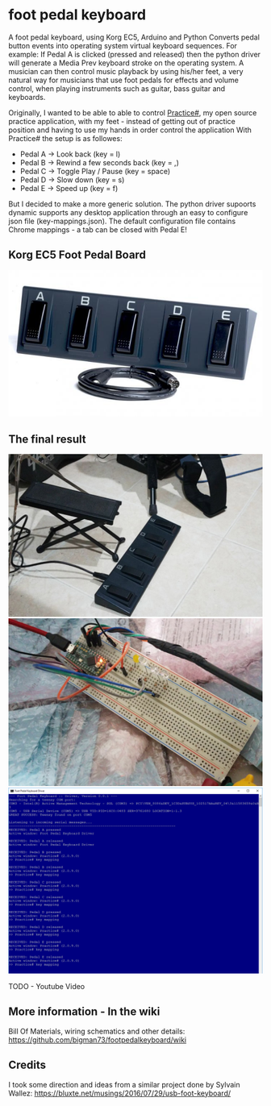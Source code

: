 # foot pedal keyboard
A foot pedal keyboard, using Korg EC5, Arduino and Python
Converts pedal button events into operating system virtual keyboard sequences.
For example: If Pedal A is clicked (pressed and released) then the python driver will generate a Media Prev keyboard stroke on the operating system. A musician can then control music playback by using his/her feet, a very natural way for musicians that use foot pedals for effects and volume control, when playing instruments such as guitar, bass guitar and keyboards.

Originally, I wanted to be able to able to control [Practice#](https://github.com/bigman73/practicesharp), my open source practice application, with my feet - instead of getting out of practice position and having to use my hands in order control the application 
With Practice# the setup is as followes:
+ Pedal A -> Look back (key = l)
+ Pedal B -> Rewind a few seconds back (key = ,)
+ Pedal C -> Toggle Play / Pause (key = space)
+ Pedal D -> Slow down (key = s)
+ Pedal E -> Speed up (key = f)

But I decided to make a more generic solution. The python driver supoorts dynamic supports any desktop application through an easy to configure json file (key-mappings.json). The default configuration file contains Chrome mappings - a tab can be closed with Pedal E!  

## Korg EC5 Foot Pedal Board
![alt text](https://raw.githubusercontent.com/bigman73/footpedalkeyboard/master/images/ec5-b.jpg "Korg EC5 Foot Pedal Board")

## The final result
![alt text](https://raw.githubusercontent.com/bigman73/footpedalkeyboard/master/images/pedal-final.jpg "Used in 'production' :)")
![alt text](https://raw.githubusercontent.com/bigman73/footpedalkeyboard/master/images/breadboard.jpg  "The breadboard solution")
![alt text](https://raw.githubusercontent.com/bigman73/footpedalkeyboard/master/images/python-driver-windows.png  "The FPK python driver running on Windows")


TODO - Youtube Video

## More information - In the wiki
Bill Of Materials, wiring schematics and other details: 
https://github.com/bigman73/footpedalkeyboard/wiki

## Credits
I took some direction and ideas from a similar project done by Sylvain Wallez:
https://bluxte.net/musings/2016/07/29/usb-foot-keyboard/

